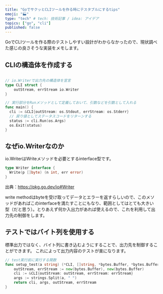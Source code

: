 ```yaml
---
title: "GoでサクッとCLIツールを作る時にテスタブルにするtips"
emoji: "🏭"
type: "tech" # tech: 技術記事 / idea: アイデア
topics: ["go", "cli"]
published: false
---
```


GoでCLIツールを作る際のテストしやすい設計がわからなかったので、現状調べた感じの良さそうな実装をメモします。

## CLIの構造体を作成する

```go:main.go

// io.Writerで出力先の構造体を宣言
type CLI struct {
 	outStream, errStream io.Writer
}

// 実行部分をRunメソッドとして定義しておいて、引数などを引数として入れる
func main() {
  cli := &CLI{outStream: os.Stdout, errStream: os.Stderr}
  // 戻り値としてステータスコードをリターンする
  status := cli.Run(os.Args)
  os.Exit(status)
}

```

## なぜio.Writerなのか
io.WriterはWriteメソッドを必要とするinterface型です。

```go
type Writer interface {
  Write(p []byte) (n int, err error)
}
```
出典：https://pkg.go.dev/io#Writer

write methodはbyteを受け取ってデータとエラーを返すらしいので、このメソッドがあればこのinterfaceを満たすことにもなり、範囲としてはとても大きい型（だと思う）。とりあえず何か入出力があれば使えるので、これを利用して出力先の制御をします。

## テストではバイト列を使用する
標準出力ではなく、バイト列に書き込むようにすることで、出力先を制御することができます。
これによって出力内容のテストが楽になります。

```go
// test実行前に実行する関数
func setup_test(a string) (*CLI, []string, *bytes.Buffer, *bytes.Buffer) {
	outStream, errStream := new(bytes.Buffer), new(bytes.Buffer)
	cli := &CLI{outStream: outStream, errStream: errStream}
	args := strings.Split(a, " ")
	return cli, args, outStream, errStream
}
```

